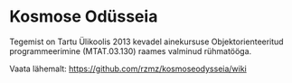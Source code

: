 Kosmose Odüsseia
===============

Tegemist on Tartu Ülikoolis 2013 kevadel ainekursuse Objektorienteeritud programmeerimine (MTAT.03.130) raames valminud rühmatööga.

Vaata lähemalt: https://github.com/rzmz/kosmoseodysseia/wiki
